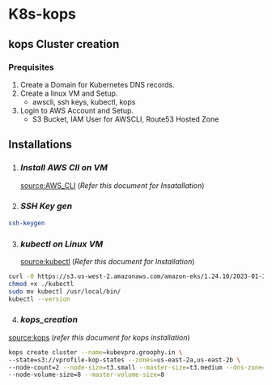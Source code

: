 # K8s-kops
## kops Cluster creation
### Prequisites

1. Create a Domain for Kubernetes DNS records.
1. Create a linux VM and Setup.
   - awscli, ssh keys, kubectl, kops
1. Login to AWS Account and Setup.
   - S3 Bucket, IAM User for AWSCLI, Route53 Hosted Zone

## Installations 

1. ### _Install AWS ClI on VM_
   [source:AWS_CLI](https://docs.aws.amazon.com/cli/latest/userguide/getting-started-install.html) (_Refer this document for Insatallation_)

2. ### _SSH Key gen_
```sh
ssh-keygen
```
3. ### _kubectl on Linux VM_

   [source:kubectl](https://docs.aws.amazon.com/eks/latest/userguide/install-kubectl.html) (_Refer this document for Installation_)

```sh
curl -O https://s3.us-west-2.amazonaws.com/amazon-eks/1.24.10/2023-01-30/bin/linux/amd64/kubectl
chmod +x ./kubectl
sudo mv kubectl /usr/local/bin/
kubectl --version
```
4. ### _kops_creation_

[source:kops](https://kubernetes.io/docs/setup/production-environment/tools/kops/) (_refer this document for kops installation_)








```sh
kops create cluster --name=kubevpro.groophy.in \ 
--state=s3://vprofile-kop-states --zones=us-east-2a,us-east-2b \ 
--node-count=2 --node-size=t3.small --master-size=t3.medium --dns-zone=kubevpro.groophy.in \ 
--node-volume-size=8 --master-volume-size=8
```
